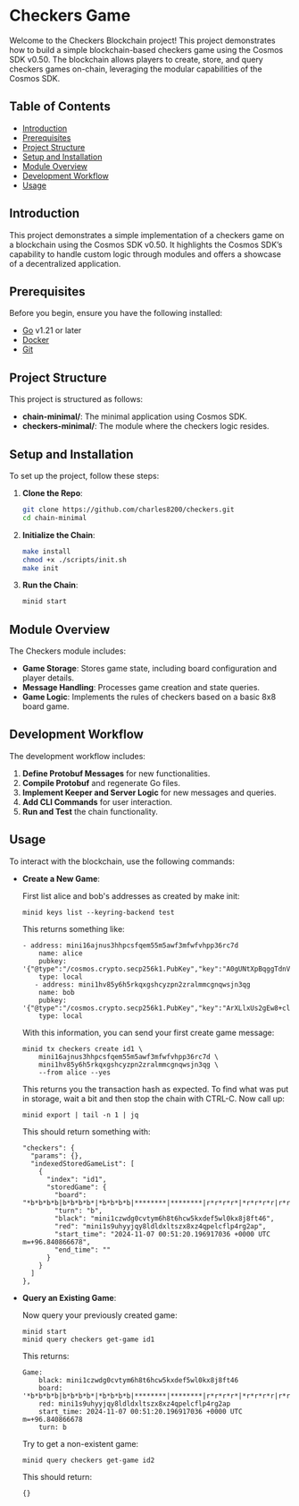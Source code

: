 # Checkers Game  

Welcome to the Checkers Blockchain project! This project demonstrates how to build a simple blockchain-based checkers game using the Cosmos SDK v0.50. The blockchain allows players to create, store, and query checkers games on-chain, leveraging the modular capabilities of the Cosmos SDK.  

## Table of Contents  

- [Introduction](#introduction)  
- [Prerequisites](#prerequisites)  
- [Project Structure](#project-structure)  
- [Setup and Installation](#setup-and-installation)  
- [Module Overview](#module-overview)  
- [Development Workflow](#development-workflow)  
- [Usage](#usage) 

## Introduction  

This project demonstrates a simple implementation of a checkers game on a blockchain using the Cosmos SDK v0.50. It highlights the Cosmos SDK’s capability to handle custom logic through modules and offers a showcase of a decentralized application.  

## Prerequisites  

Before you begin, ensure you have the following installed:  

- [Go](https://golang.org/) v1.21 or later  
- [Docker](https://www.docker.com/)  
- [Git](https://git-scm.com/)  

## Project Structure  

This project is structured as follows:  

- **chain-minimal/**: The minimal application using Cosmos SDK.  
- **checkers-minimal/**: The module where the checkers logic resides.  

## Setup and Installation  

To set up the project, follow these steps:  

1. **Clone the Repo**:  
    ```bash  
    git clone https://github.com/charles8200/checkers.git
    cd chain-minimal  
    ```  

2. **Initialize the Chain**:  
    ```bash  
    make install  
    chmod +x ./scripts/init.sh  
    make init  
    ```  

5. **Run the Chain**:  
    ```bash  
    minid start  
    ```  

## Module Overview  

The Checkers module includes:  

- **Game Storage**: Stores game state, including board configuration and player details.  
- **Message Handling**: Processes game creation and state queries.  
- **Game Logic**: Implements the rules of checkers based on a basic 8x8 board game.  

## Development Workflow  

The development workflow includes:  

1. **Define Protobuf Messages** for new functionalities.  
2. **Compile Protobuf** and regenerate Go files.  
3. **Implement Keeper and Server Logic** for new messages and queries.  
4. **Add CLI Commands** for user interaction.  
5. **Run and Test** the chain functionality.  



## Usage  

To interact with the blockchain, use the following commands:  

- **Create a New Game**:  

    First list alice and bob's addresses as created by make init:

    ```  
    minid keys list --keyring-backend test  
    ```  

    This returns something like:

    ```  
    - address: mini16ajnus3hhpcsfqem55m5awf3mfwfvhpp36rc7d
        name: alice
        pubkey: '{"@type":"/cosmos.crypto.secp256k1.PubKey","key":"A0gUNtXpBqggTdnVICr04GHqIQOa3ZEpjAhn50889AQX"}'
        type: local
       - address: mini1hv85y6h5rkqxgshcyzpn2zralmmcgnqwsjn3qg
        name: bob
        pubkey: '{"@type":"/cosmos.crypto.secp256k1.PubKey","key":"ArXLlxUs2gEw8+clqPp6YoVNmy36PrJ7aYbV+W8GrcnQ"}'
        type: local
    ``` 

    With this information, you can send your first create game message:

    ```  
    minid tx checkers create id1 \
        mini16ajnus3hhpcsfqem55m5awf3mfwfvhpp36rc7d \
        mini1hv85y6h5rkqxgshcyzpn2zralmmcgnqwsjn3qg \
        --from alice --yes

    ```  

    This returns you the transaction hash as expected. To find what was put in storage, wait a bit and then stop the chain with CTRL-C. Now call up:

    ```  
    minid export | tail -n 1 | jq 
    ```  

    This should return something with:

    ```  
    "checkers": {
      "params": {},
      "indexedStoredGameList": [
        {
          "index": "id1",
          "storedGame": {
            "board": "*b*b*b*b|b*b*b*b*|*b*b*b*b|********|********|r*r*r*r*|*r*r*r*r|r*r*r*r*",
            "turn": "b",
            "black": "mini1czwdg0cvtym6h8t6hcw5kxdef5wl0kx8j8ft46",
            "red": "mini1s9uhyyjqy8ldldxltszx8xz4qpelcflp4rg2ap",
            "start_time": "2024-11-07 00:51:20.196917036 +0000 UTC m=+96.840866678",
            "end_time": ""
          }
        }
      ]
    },
    ``` 

- **Query an Existing Game**:  

    Now query your previously created game:
    ``` 
    minid start
    minid query checkers get-game id1

    ```  
    This returns:
    ```  
    Game:
        black: mini1czwdg0cvtym6h8t6hcw5kxdef5wl0kx8j8ft46
        board: '*b*b*b*b|b*b*b*b*|*b*b*b*b|********|********|r*r*r*r*|*r*r*r*r|r*r*r*r*'
        red: mini1s9uhyyjqy8ldldxltszx8xz4qpelcflp4rg2ap
        start_time: 2024-11-07 00:51:20.196917036 +0000 UTC m=+96.840866678
        turn: b
    ```  

    Try to get a non-existent game:
    ```  
    minid query checkers get-game id2
    ```  

    This should return:
    ```  
    {}
    ```  
